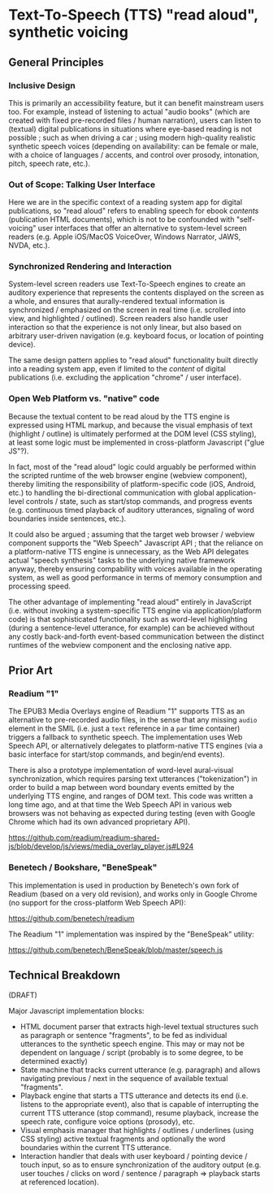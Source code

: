 # Text-To-Speech (TTS) "read aloud", synthetic voicing

## General Principles

### Inclusive Design

This is primarily an accessibility feature, but it can benefit mainstream users too. For example, instead of listening to actual "audio books" (which are created with fixed pre-recorded files / human narration), users can listen to (textual) digital publications in situations where eye-based reading is not possible ; such as when driving a car ; using modern high-quality realistic synthetic speech voices (depending on availability: can be female or male, with a choice of languages / accents, and control over prosody, intonation, pitch, speech rate, etc.).

### Out of Scope: Talking User Interface

Here we are in the specific context of a reading system app for digital publications, so "read aloud" refers to enabling speech for ebook *contents* (publication HTML documents), which is not to be confounded with "self-voicing" user interfaces that offer an alternative to system-level screen readers (e.g. Apple iOS/MacOS VoiceOver, Windows Narrator, JAWS, NVDA, etc.).

### Synchronized Rendering and Interaction

System-level screen readers use Text-To-Speech engines to create an auditory experience that represents the contents displayed on the screen as a whole, and ensures that aurally-rendered textual information is synchronized / emphasized on the screen in real time (i.e. scrolled into view, and highlighted / outlined). Screen readers also handle user interaction so that the experience is not only linear, but also based on arbitrary user-driven navigation (e.g. keyboard focus, or location of pointing device).

The same design pattern applies to "read aloud" functionality built directly into a reading system app, even if limited to the *content* of digital publications (i.e. excluding the application "chrome" / user interface).

### Open Web Platform vs. "native" code

Because the textual content to be read aloud by the TTS engine is expressed using HTML markup, and because the visual emphasis of text (highlight / outline) is ultimately performed at the DOM level (CSS styling), at least some logic must be implemented in cross-platform Javascript ("glue JS"?).

In fact, most of the "read aloud" logic could arguably be performed within the scripted runtime of the web browser engine (webview component), thereby limiting the responsibility of platform-specific code (iOS, Android, etc.) to handling the bi-directional communication with global application-level controls / state, such as start/stop commands, and progress events (e.g. continuous timed playback of auditory utterances, signaling of word boundaries inside sentences, etc.).

It could also be argued ; assuming that the target web browser / webview component supports the "Web Speech" Javascript API ; that the reliance on a platform-native TTS engine is unnecessary, as the Web API delegates actual "speech synthesis" tasks to the underlying native framework anyway, thereby ensuring compability with voices available in the operating system, as well as good performance in terms of memory consumption and processing speed.

The other advantage of implementing "read aloud" entirely in JavaScript (i.e. without invoking a system-specific TTS engine via application/platform code) is that sophisticated functionality such as word-level highlighting (during a sentence-level utterance, for example) can be achieved without any costly back-and-forth event-based communication between the distinct runtimes of the webview component and the enclosing native app.

## Prior Art

### Readium "1"

The EPUB3 Media Overlays engine of Readium "1" supports TTS as an alternative to pre-recorded audio files, in the sense that any missing `audio` element in the SMIL (i.e. just a `text` reference in a `par` time container) triggers a fallback to synthetic speech. The implementation uses Web Speech API, or alternatively delegates to platform-native TTS engines (via a basic interface for start/stop commands, and begin/end events).

There is also a prototype implementation of word-level aural-visual synchronization, which requires parsing text utterances ("tokenization") in order to build a map between word boundary events emitted by the underlying TTS engine, and ranges of DOM text. This code was written a long time ago, and at that time the Web Speech API in various web browsers was not behaving as expected during testing (even with Google Chrome which had its own advanced proprietary API).

https://github.com/readium/readium-shared-js/blob/develop/js/views/media_overlay_player.js#L924

### Benetech / Bookshare, "BeneSpeak"

This implementation is used in production by Benetech's own fork of Readium (based on a very old revision), and works only in Google Chrome (no support for the cross-platform Web Speech API):

https://github.com/benetech/readium

The Readium "1" implementation was inspired by the "BeneSpeak" utility:

https://github.com/benetech/BeneSpeak/blob/master/speech.js

## Technical Breakdown

(DRAFT)

Major Javascript implementation blocks:

* HTML document parser that extracts high-level textual structures such as paragraph or sentence "fragments", to be fed as individual utterances to the synthetic speech engine. This may or may not be dependent on language / script (probably is to some degree, to be determined exactly)
* State machine that tracks current utterance (e.g. paragraph) and allows navigating previous / next in the sequence of available textual "fragments".
* Playback engine that starts a TTS utterance and detects its end (i.e. listens to the appropriate event), also that is capable of interrupting the current TTS utterance (stop command), resume playback, increase the speech rate, configure voice options (prosody), etc.
* Visual emphasis manager that highlights / outlines / underlines (using CSS styling) active textual fragments and optionally the word boundaries within the current TTS utterance.
* Interaction handler that deals with user keyboard / pointing device / touch input, so as to ensure synchronization of the auditory output (e.g. user touches / clicks on word / sentence / paragraph => playback starts at referenced location).
